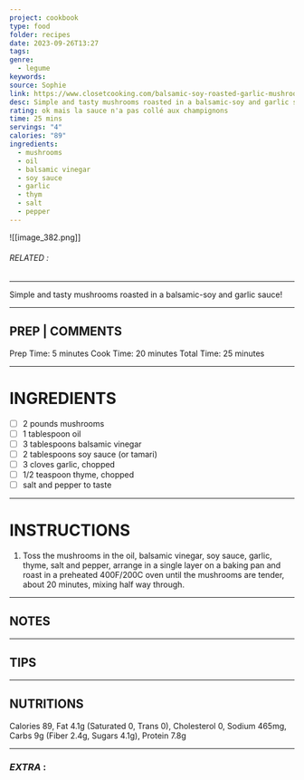 ```yaml
---
project: cookbook
type: food
folder: recipes
date: 2023-09-26T13:27
tags: 
genre:
  - legume
keywords: 
source: Sophie
link: https://www.closetcooking.com/balsamic-soy-roasted-garlic-mushrooms/
desc: Simple and tasty mushrooms roasted in a balsamic-soy and garlic sauce!
rating: ok mais la sauce n'a pas collé aux champignons
time: 25 mins
servings: "4"
calories: "89"
ingredients:
  - mushrooms
  - oil
  - balsamic vinegar
  - soy sauce
  - garlic
  - thym
  - salt
  - pepper
---
```


![[image_382.png]]
###### *RELATED* : 
---
Simple and tasty mushrooms roasted in a balsamic-soy and garlic sauce!

---
## PREP | COMMENTS

Prep Time: 5 minutes Cook Time: 20 minutes Total Time: 25 minutes

---
# INGREDIENTS

- [ ] 2 pounds mushrooms
- [ ] 1 tablespoon oil
- [ ] 3 tablespoons balsamic vinegar
- [ ] 2 tablespoons soy sauce (or tamari)
- [ ] 3 cloves garlic, chopped
- [ ] 1/2 teaspoon thyme, chopped
- [ ] salt and pepper to taste

---
# INSTRUCTIONS

1. Toss the mushrooms in the oil, balsamic vinegar, soy sauce, garlic, thyme, salt and pepper, arrange in a single layer on a baking pan and roast in a preheated 400F/200C oven until the mushrooms are tender, about 20 minutes, mixing half way through.

---
## NOTES



---
## TIPS



---
## NUTRITIONS

Calories 89, Fat 4.1g (Saturated 0, Trans 0), Cholesterol 0, Sodium 465mg, Carbs 9g (Fiber 2.4g, Sugars 4.1g), Protein 7.8g

---
### *EXTRA* :



